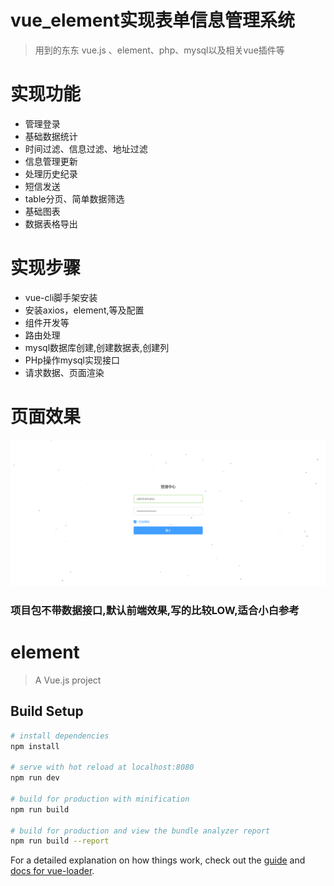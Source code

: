 # vue_element实现表单信息管理系统

> 用到的东东 vue.js 、element、php、mysql以及相关vue插件等

# 实现功能

* 管理登录
*  基础数据统计
*  时间过滤、信息过滤、地址过滤
*  信息管理更新
*  处理历史纪录
*  短信发送
* table分页、简单数据筛选
*  基础图表
*  数据表格导出

# 实现步骤

*  vue-cli脚手架安装
*  安装axios，element,等及配置
*  组件开发等
*  路由处理
* mysql数据库创建,创建数据表,创建列
*  PHp操作mysql实现接口
*  请求数据、页面渲染

# 页面效果

![](https://github.com/Chencb1991/wb/blob/master/demo/4.gif)


### 项目包不带数据接口,默认前端效果,写的比较LOW,适合小白参考

# element

> A Vue.js project

## Build Setup

``` bash
# install dependencies
npm install

# serve with hot reload at localhost:8080
npm run dev

# build for production with minification
npm run build

# build for production and view the bundle analyzer report
npm run build --report
```

For a detailed explanation on how things work, check out the [guide](http://vuejs-templates.github.io/webpack/) and [docs for vue-loader](http://vuejs.github.io/vue-loader).

